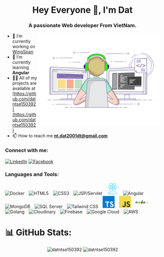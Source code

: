 <h1 align="center">Hey Everyone 👋, I'm Dat</h1>
<h3 align="center">A passionate Web developer From VietNam.</h3>
<img align="right" alt="Coding" width="400" src="https://raw.githubusercontent.com/devSouvik/devSouvik/master/gif3.gif">

- 🔭 I’m currently working on [WingSpan](https://github.com/datntse150392/OngButDiCode)
- 🌱 I’m currently learning **Angular**
- 👨‍💻 All of my projects are available at [https://github.com/datntse150392](https://github.com/datntse150392)
- 📫 How to reach me **nt.dat2001dt@gmail.com**

<h3 align="left">Connect with me:</h3>
<p align="left">
  <a href="https://www.linkedin.com/in/%c4%91%e1%ba%a1t-%c4%91%e1%ba%a1t-2237681b1/" target="blank"><img align="center" src="https://raw.githubusercontent.com/rahuldkjain/github-profile-readme-generator/master/src/images/icons/Social/linked-in-alt.svg" alt="LinkedIn" height="30" width="40" /></a>
  <a href="https://www.facebook.com/ngdat2001/" target="blank"><img align="center" src="https://raw.githubusercontent.com/rahuldkjain/github-profile-readme-generator/master/src/images/icons/Social/facebook.svg" alt="Facebook" height="30" width="40" /></a>
</p>

<h3 align="left">Languages and Tools:</h3>
<p align="left"> 
  <!-- Technologies list with corrected URLs -->
  <img src="https://www.vectorlogo.zone/logos/docker/docker-icon.svg" alt="Docker" title="Docker" width="40" height="40" style="margin-right: 10px;">
  <img src="https://www.vectorlogo.zone/logos/w3_html5/w3_html5-icon.svg" alt="HTML5" title="HTML5" width="40" height="40" style="margin-right: 10px;">
  <img src="https://www.vectorlogo.zone/logos/netlifyapp_watercss/netlifyapp_watercss-icon.svg" alt="CSS3" title="CSS3" width="40" height="40" style="margin-right: 10px;">
  <img src="https://i.imgur.com/xyz123.jpg" alt="JSP/Servlet" title="JSP/Servlet" width="40" height="40" style="margin-right: 10px;">
  <img src="https://raw.githubusercontent.com/devicons/devicon/master/icons/react/react-original-wordmark.svg" alt="React" title="React" width="40" height="40" style="margin-right: 10px;">
  <img src="https://angular.io/assets/images/logos/angular/angular.svg" alt="Angular" title="Angular" width="40" height="40" style="margin-right: 10px;">
  <img src="https://www.vectorlogo.zone/logos/mongodb/mongodb-icon.svg" alt="MongoDB" title="MongoDB" width="40" height="40" style="margin-right: 10px;">
  <img src="https://www.vectorlogo.zone/logos/microsoft_sql_server/microsoft_sql_server-icon.svg" alt="SQL Server" title="SQL Server" width="40" height="40" style="margin-right: 10px;">
  <img src="https://www.vectorlogo.zone/logos/tailwindcss/tailwindcss-icon.svg" alt="Tailwind CSS" title="Tailwind CSS" width="40" height="40" style="margin-right: 10px;">
  <img src="https://raw.githubusercontent.com/devicons/devicon/master/icons/typescript/typescript-original.svg" alt="TypeScript" title="TypeScript" width="40" height="40" style="margin-right: 10px;">
  <img src="https://raw.githubusercontent.com/devicons/devicon/master/icons/javascript/javascript-original.svg" alt="JavaScript" title="JavaScript" width="40" height="40" style="margin-right: 10px;">
  <img src="https://raw.githubusercontent.com/devicons/devicon/master/icons/nodejs/nodejs-original-wordmark.svg" alt="Node.js" title="Node.js" width="40" height="40" style="margin-right: 10px;">
  <img src="https://i.imgur.com/xyz123.jpg" alt="Golang" title="Golang" width="40" height="40" style="margin-right: 10px;">
  <img src="https://i.imgur.com/xyz123.jpg" alt="Cloudinary" title="Cloudinary" width="40" height="40" style="margin-right: 10px;">
  <img src="https://www.vectorlogo.zone/logos/firebase/firebase-icon.svg" alt="Firebase" title="Firebase" width="40" height="40" style="margin-right: 10px;">
  <img src="https://www.vectorlogo.zone/logos/google_cloud/google_cloud-icon.svg" alt="Google Cloud" title="Google Cloud" width="40" height="40" style="margin-right: 10px;">
  <img src="https://i.imgur.com/xyz123.jpg" alt="AWS" title="AWS" width="40" height="40" style="margin-right: 10px;">
</p>

# 📊 GitHub Stats:
<p align="center">
  <img src="https://github-readme-streak-stats.herokuapp.com/?user=datntse150392&" alt="datntse150392" style="margin-bottom: 10px;">
  <img src="https://github-readme-stats.vercel.app/api?username=datntse150392&show_icons=true&locale=en" alt="datntse150392">
</p>
